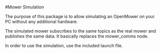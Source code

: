 #Mower Simulation

The purpose of this package is to allow simulating an OpenMower on your PC without any additional hardware.

The simulated mower subscribes to the same topics as the real mower and publishes the same data. It basically replaces the mower_comms node.

In order to use the simulation, use the included launch file.